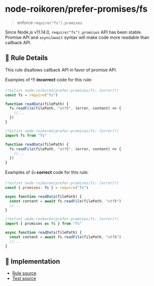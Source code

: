 # node-roikoren/prefer-promises/fs
> enforce `require("fs").promises`

Since Node.js v11.14.0, `require("fs").promises` API has been stable.
Promise API and `async`/`await` syntax will make code more readable than callback API.

## 📖 Rule Details

This rule disallows callback API in favor of promise API.

Examples of :-1: **incorrect** code for this rule:

```js
/*eslint node-roikoren/prefer-promises/fs: [error]*/
const fs = require("fs")

function readData(filePath) {
  fs.readFile(filePath, "utf8", (error, content) => {
    //...
  })
}
```

```js
/*eslint node-roikoren/prefer-promises/fs: [error]*/
import fs from "fs"

function readData(filePath) {
  fs.readFile(filePath, "utf8", (error, content) => {
    //...
  })
}
```

Examples of :+1: **correct** code for this rule:

```js
/*eslint node-roikoren/prefer-promises/fs: [error]*/
const { promises: fs } = require("fs")

async function readData(filePath) {
  const content = await fs.readFile(filePath, "utf8")
  //...
}
```

```js
/*eslint node-roikoren/prefer-promises/fs: [error]*/
import { promises as fs } from "fs"

async function readData(filePath) {
  const content = await fs.readFile(filePath, "utf8")
  //...
}
```

## 🔎 Implementation

- [Rule source](https://github.com/roikoren755/eslint-plugin-node/blob/v3.0.5/src/rules/prefer-promises/fs.ts)
- [Test source](https://github.com/roikoren755/eslint-plugin-node/blob/v3.0.5/tests/src/rules/prefer-promises/fs.ts)
